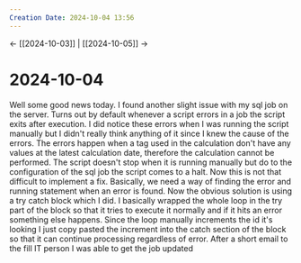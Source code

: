 ```yaml
---
Creation Date: 2024-10-04 13:56
---
```


<- [[2024-10-03]] | [[2024-10-05]]  ->

# 2024-10-04
Well some good news today. I found another slight issue with my sql job on the server. Turns out by default whenever a script errors in a job the script exits after execution. I did notice these errors  when I was running the script manually but I didn't really think anything of it since I knew the cause of the errors. The errors happen when a tag used in the calculation don't have any values at the latest calculation date, therefore the calculation cannot be performed.  The script doesn't stop when it is running manually but do to the configuration of the sql job the script comes to a halt. Now this is not that difficult to implement a fix. Basically, we need a way of finding the error and running statement when an error is found. Now the obvious solution is using a try catch block which I did. I basically wrapped the whole loop in the try part of the block so that it tries to execute it normally and if it hits an error something else happens. Since the loop manually increments the id it's looking I just copy pasted the increment into the catch section of the block so that it can continue processing regardless of error. After a short email to the fill IT person I was able to get the job updated 